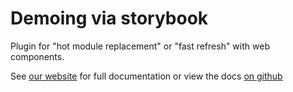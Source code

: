 # Demoing via storybook

Plugin for "hot module replacement" or "fast refresh" with web components.

See [our website](https://open-wc.org/docs/development/hot-module-replacement/) for full documentation or view the docs [on github](../../docs/docs/development/hot-module-replacement.md)
